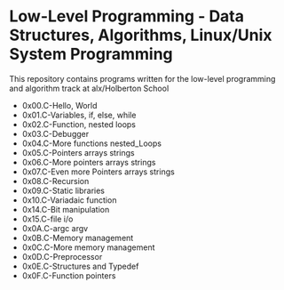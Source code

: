 # Low-Level Programming - Data Structures, Algorithms, Linux/Unix System Programming
This repository contains programs written for the low-level programming and algorithm track at alx/Holberton School

- 0x00.C-Hello, World
- 0x01.C-Variables, if, else, while
- 0x02.C-Function, nested loops
- 0x03.C-Debugger
- 0x04.C-More functions nested_Loops
- 0x05.C-Pointers arrays strings
- 0x06.C-More pointers arrays strings
- 0x07.C-Even more Pointers arrays strings
- 0x08.C-Recursion
- 0x09.C-Static libraries
- 0x10.C-Variadaic function
- 0x14.C-Bit manipulation
- 0x15.C-file i/o
- 0x0A.C-argc argv
- 0x0B.C-Memory management
- 0x0C.C-More memory management
- 0x0D.C-Preprocessor
- 0x0E.C-Structures and Typedef
- 0x0F.C-Function pointers
